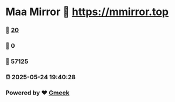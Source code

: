 # Maa Mirror :link: https://mmirror.top 
### :page_facing_up: [20](https://mmirror.top/tag.html) 
### :speech_balloon: 0 
### :hibiscus: 57125 
### :alarm_clock: 2025-05-24 19:40:28 
### Powered by :heart: [Gmeek](https://github.com/Meekdai/Gmeek)
